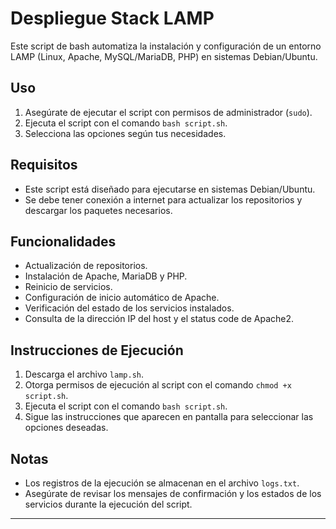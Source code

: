 # Despliegue Stack LAMP

Este script de bash automatiza la instalación y configuración de un entorno LAMP (Linux, Apache, MySQL/MariaDB, PHP) en sistemas Debian/Ubuntu.

## Uso

1. Asegúrate de ejecutar el script con permisos de administrador (`sudo`).
2. Ejecuta el script con el comando `bash script.sh`.
3. Selecciona las opciones según tus necesidades.

## Requisitos

- Este script está diseñado para ejecutarse en sistemas Debian/Ubuntu.
- Se debe tener conexión a internet para actualizar los repositorios y descargar los paquetes necesarios.

## Funcionalidades

- Actualización de repositorios.
- Instalación de Apache, MariaDB y PHP.
- Reinicio de servicios.
- Configuración de inicio automático de Apache.
- Verificación del estado de los servicios instalados.
- Consulta de la dirección IP del host y el status code de Apache2.

## Instrucciones de Ejecución

1. Descarga el archivo `lamp.sh`.
2. Otorga permisos de ejecución al script con el comando `chmod +x script.sh`.
3. Ejecuta el script con el comando `bash script.sh`.
4. Sigue las instrucciones que aparecen en pantalla para seleccionar las opciones deseadas.

## Notas

- Los registros de la ejecución se almacenan en el archivo `logs.txt`.
- Asegúrate de revisar los mensajes de confirmación y los estados de los servicios durante la ejecución del script.

---
